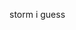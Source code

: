 storm i guess

<a href="https://stormlolkk.newgrounds.com">
<src="Newgrounds">
<!--
**heyitsStorm/heyItsStorm** is a ✨ _special_ ✨ repository because its `README.md` (this file) appears on your GitHub profile

